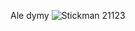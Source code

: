 Ale dymy
![Stickman](https://user-images.githubusercontent.com/63907689/80480483-0d7eee00-8951-11ea-8a56-6ad48d0a1859.png)
21123

